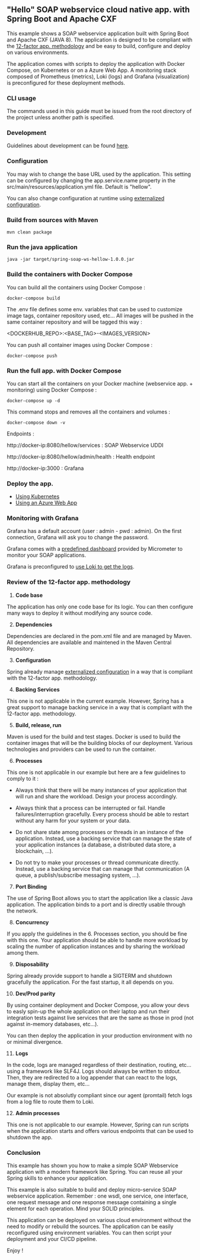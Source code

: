 ## "Hello" SOAP webservice cloud native app. with Spring Boot and Apache CXF

This example shows a SOAP webservice application built with Spring Boot and Apache CXF (JAVA 8). The application is designed to be compliant with the [12-factor app. methodology](https://12factor.net/) and be easy to build, configure and deploy on various environments.

The application comes with scripts to deploy the application with Docker Compose, on Kubernetes or on a Azure Web App. A monitoring stack composed of Prometheus (metrics), Loki (logs) and Grafana (visualization) is preconfigured for these deployment methods.

### CLI usage

The commands used in this guide must be issued from the root directory of the project unless another path is specified.

### Development

Guidelines about development can be found [here](src/main/README.md).

### Configuration

You may wish to change the base URL used by the application. This setting can be configured by changing the app.service.name property in the src/main/resources/application.yml file. Default is "hellow".

You can also change configuration at runtime using [externalized configuration](https://docs.spring.io/spring-boot/docs/1.0.1.RELEASE/reference/html/boot-features-external-config.html).

### Build from sources with Maven

```
mvn clean package
```

### Run the java application

```
java -jar target/spring-soap-ws-hellow-1.0.0.jar
```

### Build the containers with Docker Compose

You can build all the containers using Docker Compose : 

```
docker-compose build
```

The .env file defines some env. variables that can be used to customize image tags, container repository used, etc... All images will be pushed in the same container repository and will be tagged this way : 

<DOCKERHUB_REPO>:<BASE_TAG>-<IMAGES_VERSION>

You can push all container images using Docker Compose :

```
docker-compose push
```

### Run the full app. with Docker Compose

You can start all the containers on your Docker machine (webservice app. + monitoring) using Docker Compose :

```
docker-compose up -d
```

This command stops and removes all the containers and volumes :

```
docker-compose down -v
```

Endpoints :

http://docker-ip:8080/hellow/services : SOAP Webservice UDDI

http://docker-ip:8080/hellow/admin/health : Health endpoint

http://docker-ip:3000 : Grafana

### Deploy the app.

- [Using Kubernetes](deployment/k8s/README.md)
- [Using an Azure Web App](deployment/azure/web-app-arm-rg-docker/README.md)

### Monitoring with Grafana

Grafana has a default account (user : admin - pwd : admin). On the first connection, Grafana will ask you to change the password.

Grafana comes with a [predefined dashboard](https://micrometer.io/docs/registry/prometheus) provided by Micrometer to monitor your SOAP applications.

Grafana is preconfigured to [use Loki to get the logs](https://grafana.com/docs/grafana/latest/features/datasources/loki/).

### Review of the 12-factor app. methodology

1. **Code base**

The application has only one code base for its logic. You can then configure many ways to deploy it without modifying any source code.

2. **Dependencies**

Dependencies are declared in the pom.xml file and are managed by Maven. All dependencies are available and maintened in the Maven Central Repository.

3. **Configuration**

Spring already manage [externalized configuration](https://docs.spring.io/spring-boot/docs/1.0.1.RELEASE/reference/html/boot-features-external-config.html) in a way that is compliant with the 12-factor app. methodology.

4. **Backing Services**

This one is not applicable in the current example. However, Spring has a great support to manage backing service in a way that is compliant with the 12-factor app. methodology.

5. **Build, release, run**

Maven is used for the build and test stages. Docker is used to build the container images that will be the building blocks of our deployment. Various technologies and providers can be used to run the container.

6. **Processes**

This one is not applicable in our example but here are a few guidelines to comply to it : 

- Always think that there will be many instances of your application that will run and share the workload. Design your process accordingly.

- Always think that a process can be interrupted or fail. Handle failures/interruption gracefully. Every process should be able to restart without any harm for your system or your data.

- Do not share state among processes or threads in an instance of the application. Instead, use a backing service that can manage the state of your application instances (a database, a distributed data store, a blockchain, ...).

- Do not try to make your processes or thread communicate directly. Instead, use a backing service that can manage that communication (A queue, a publish/subscribe messaging system, ...).

7. **Port Binding**

The use of Spring Boot allows you to start the application like a classic Java application. The application binds to a port and is directly usable through the network.

8. **Concurrency**

If you apply the guidelines in the 6. Processes section, you should be fine with this one. Your application should be able to handle more workload by scaling the number of application instances and by sharing the workload among them.

9. **Disposability**

Spring already provide support to handle a SIGTERM and shutdown gracefully the application. For the fast startup, it all depends on you.

10. **Dev/Prod parity**

By using container deployment and Docker Compose, you allow your devs to easly spin-up the whole application on their laptop and run their integration tests against live services that are the same as those in prod (not against in-memory databases, etc...).

You can then deploy the application in your production environment with no or minimal divergence.

11. **Logs**

In the code, logs are managed regardless of their destination, routing, etc... using a framework like SLF4J. Logs should always be written to stdout. Then, they are redirected to a log appender that can react to the logs, manage them, display them, etc...

Our example is not absolutly compliant since our agent (promtail) fetch logs from a log file to route them to Loki.

12. **Admin processes**

This one is not applicable to our example. However, Spring can  run scripts when the application starts and offers various endpoints that can be used to shutdown the app.

### Conclusion

This example has shown you how to make a simple SOAP Webservice application with a modern framework like Spring. You can reuse all your Spring skills to enhance your application.

This example is also suitable to build and deploy micro-service SOAP webservice application. Remember : one wsdl, one service, one interface, one request message and one response message containing a single element for each operation. Mind your SOLID principles.

This application can be deployed on various cloud environment without the need to modify or rebuild the sources. The application can be easily reconfigured using environment variables. You can then script your deployment and your CI/CD pipeline. 

Enjoy !
